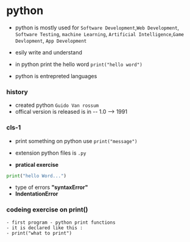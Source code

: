 # python 

* python is mostly used for `Software Development`,`Web Development`, `Software Testing`, `machine Learning`, `Artificial Intelligence`,`Game Devlopment`, `App Development`

* esily write and understand 
* in python print the hello word `print("hello word")`
* python is entrepreted languages 

### history 
* created python `Guido Van rossum` 
* offical version is released is in -- 1.0 --> 1991



### cls-1

* print something on python use `print("message")`
* extension python files is `.py`

* **pratical exercise** 

```py
print("hello Word...")

```
* type of errors **"syntaxError"**
* **IndentationError**

### codeing exercise on print()
    - first program - python print functions 
    - it is declared like this :
    - print("what to print")
